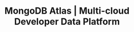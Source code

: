 ---
name: mongodb

host: mongodb.com
origin: https://mongodb.com
pathname: /atlas
search: 
href: https://mongodb.com/atlas
title: MongoDB Atlas | Multi-cloud Developer Data Platform

ogTitle: MongoDB Atlas | Multi-cloud Developer Data Platform

twitterTitle: MongoDB Atlas | Multi-cloud Developer Data Platform

description: >-
  MongoDB Atlas is the only multi-cloud developer data platform that accelerates
  and simplifies how you build with data. Get started for free today!

ogDescription: >-
  MongoDB Atlas is the only multi-cloud developer data platform that accelerates
  and simplifies how you build with data. Get started for free today!

image: https://webimages.mongodb.com/_com_assets/cms/kuzt9r42or1fxvlq2-Meta_Generic.png
ogImage: https://s3.amazonaws.com/info-mongodb-com/_com_assets/cms/kuzt9r42or1fxvlq2-Meta_Generic.png
twitterImage: 
keywords: 
logo: https://webassets.mongodb.com/_com_assets/cms/mongodb_logo1-76twgcu2dm.png
---